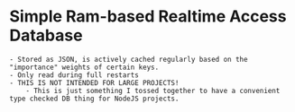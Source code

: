 # Simple Ram-based Realtime Access Database

    - Stored as JSON, is actively cached regularly based on the "importance" weights of certain keys.
    - Only read during full restarts
    - THIS IS NOT INTENDED FOR LARGE PROJECTS! 
        - This is just something I tossed together to have a convenient type checked DB thing for NodeJS projects.